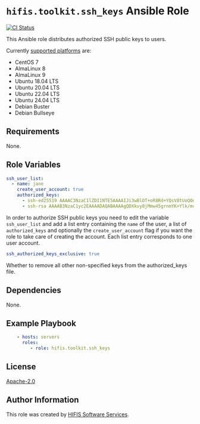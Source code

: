 <!--
SPDX-FileCopyrightText: Helmholtz Centre for Environmental Research (UFZ)
SPDX-FileCopyrightText: Helmholtz-Zentrum Dresden-Rossendorf (HZDR)

SPDX-License-Identifier: Apache-2.0
-->

# `hifis.toolkit.ssh_keys` Ansible Role

[![CI Status](https://github.com/hifis-net/ansible-collection-toolkit/actions/workflows/ssh_keys.yml/badge.svg)](https://github.com/hifis-net/ansible-collection-toolkit/actions/workflows/ssh_keys.yml)

This Ansible role distributes authorized SSH public keys to users.

Currently [supported platforms](meta/main.yml) are:

- CentOS 7
- AlmaLinux 8
- AlmaLinux 9
- Ubuntu 18.04 LTS
- Ubuntu 20.04 LTS
- Ubuntu 22.04 LTS
- Ubuntu 24.04 LTS
- Debian Buster
- Debian Bullseye

## Requirements

None.

## Role Variables

```yaml
ssh_user_list:
  - name: jane
    create_user_account: true
    authorized_keys:
      - ssh-ed25519 AAAAC3NzaC1lZDI1NTE5AAAAIJi3wBlOT+oR8Rd+YQsV8tUoQOd3NSUuyzJYQp8finD6 john@example.com
      - ssh-rsa AAAAB3NzaC1yc2EAAAADAQABAAAAgQDXkvy8jMmw45grnmYK+Ylk/mcc7IyG9taNseNiVrGjR8KRHVJpzEntW1g6SAomIGIpBLvviiyhal4E1v1bhpv2JopbiM3JDOck6gwc4AfpanjuZFPuq6stq5pF7bb2C+zliw16zTFL7bp09tD7nNs30GlchB5DU2sSn1zq4iC+eQ== john@example.com
```

In order to authorize SSH public keys you need to edit the variable
`ssh_user_list` and add a list entry containing the `name` of the user, a
list of `authorized_keys` and optionally the `create_user_account` flag if you
want the role to take care of creating the account. Each list entry corresponds
to one user account.

```yaml
ssh_authorized_keys_exclusive: true
```

Whether to remove all other non-specified keys from the authorized_keys file.

## Dependencies

None.

## Example Playbook

```yaml
    - hosts: servers
      roles:
         - role: hifis.toolkit.ssh_keys
```

## License

[Apache-2.0](LICENSES/Apache-2.0.txt)

## Author Information

This role was created by [HIFIS Software Services](https://hifis.net/).
